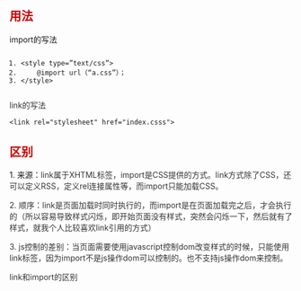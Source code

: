 <div id="article_content" class="article_content clearfix">
                                                <div class="article-copyright">
                <span class="creativecommons">
                <a rel="license" href="http://creativecommons.org/licenses/by-sa/4.0/">
                    </a>
            <span>
                <a href="http://creativecommons.org/licenses/by-sa/4.0/" target="_blank" rel="noopener"></span>
               <div class="article-source-link2222">
                    <a href="https://blog.csdn.net/jw19950424/article/details/80197333"></a>
                </div>
            </span>
                    </div>
                                                    <link rel="stylesheet" href="https://csdnimg.cn/release/phoenix/template/css/ck_htmledit_views-3019150162.css">
                                        <link rel="stylesheet" href="https://csdnimg.cn/release/phoenix/template/css/ck_htmledit_views-3019150162.css">
                <div class="htmledit_views" id="content_views">
                                            <h2><a name="t0"></a><span style="color:#cc0000;">用法</span></h2><p>import的写法</p><pre><code class="hljs xml"><ol class="hljs-ln"><li><div class="hljs-ln-numbers"><div class="hljs-ln-line hljs-ln-n" data-line-number="1"></div></div><div class="hljs-ln-code"><div class="hljs-ln-line"><span class="hljs-tag">&lt;<span class="hljs-name">style</span> <span class="hljs-attr">type</span>=<span class="hljs-string">”text/css”</span>&gt;</span><span class="css"></span></div></div></li><li><div class="hljs-ln-numbers"><div class="hljs-ln-line hljs-ln-n" data-line-number="2"></div></div><div class="hljs-ln-code"><div class="hljs-ln-line">    @<span class="hljs-keyword">import</span> url（“a.css”）；</div></div></li><li><div class="hljs-ln-numbers"><div class="hljs-ln-line hljs-ln-n" data-line-number="3"></div></div><div class="hljs-ln-code"><div class="hljs-ln-line"><span class="hljs-tag">&lt;/<span class="hljs-name">style</span>&gt;</span></div></div></li></ol></code><div class="hljs-button {2}" data-title="复制" onclick="hljs.copyCode(event)"></div></pre><p></p><p><span style="color:rgb(51,51,51);font-size:14px;background-color:rgb(255,255,255);">link的写法</span></p><pre><code class="hljs perl">&lt;<span class="hljs-keyword">link</span> rel=<span class="hljs-string">"stylesheet"</span> href=<span class="hljs-string">"index.csss"</span>&gt;</code><div class="hljs-button {2}" data-title="复制" onclick="hljs.copyCode(event)"></div></pre><h2><a name="t1"></a><span style="color:#cc0000;">区别</span></h2><p>1. 来源：<span style="color:rgb(51,51,51);font-size:14px;background-color:rgb(255,255,255);">link属于XHTML标签，<span style="color:rgb(51,51,51);font-size:14px;background-color:rgb(255,255,255);">import是CSS提供的方式。<span style="color:rgb(51,51,51);font-size:14px;background-color:rgb(255,255,255);">link方式除了CSS，还可以定义RSS，定义rel连接属性等，而import只能加载CSS。</span></span></span></p><p><span style="color:rgb(51,51,51);font-size:14px;background-color:rgb(255,255,255);"><span style="color:rgb(51,51,51);font-size:14px;background-color:rgb(255,255,255);"><span style="color:rgb(51,51,51);font-size:14px;background-color:rgb(255,255,255);">2. 顺序：link是页面加载时同时执行的，而<span style="color:rgb(51,51,51);font-size:14px;background-color:rgb(255,255,255);">import是在页面加载完之后，才会执行的（所以容易导致样式闪烁，即开始页面没有样式，突然会闪烁一下，然后就有了样式，就我个人比较喜欢link引用的方式）</span></span></span></span></p><p><span style="color:rgb(51,51,51);font-size:14px;background-color:rgb(255,255,255);"><span style="color:rgb(51,51,51);font-size:14px;background-color:rgb(255,255,255);"><span style="color:rgb(51,51,51);font-size:14px;background-color:rgb(255,255,255);"><span style="color:rgb(51,51,51);font-size:14px;background-color:rgb(255,255,255);">3. js控制的差别：<span style="color:rgb(51,51,51);font-size:14px;background-color:rgb(255,255,255);">当页面需要使用javascript控制dom改变样式的时候，只能使用link标签，因为import不是<span style="color:rgb(51,51,51);font-size:14px;background-color:rgb(255,255,255);">js操作dom</span>可以控制的。也不支持js操作dom来控制。</span></span></span></span></span></p><p><span style="color:rgb(51,51,51);font-size:14px;background-color:rgb(255,255,255);"><span style="color:rgb(51,51,51);font-size:14px;background-color:rgb(255,255,255);"><span style="color:rgb(51,51,51);font-size:14px;background-color:rgb(255,255,255);"><span style="color:rgb(51,51,51);font-size:14px;background-color:rgb(255,255,255);"><span style="color:rgb(51,51,51);font-size:14px;background-color:rgb(255,255,255);">link和import的区别</span></span></span></span></span></p>                                    </div>
                    </div>
